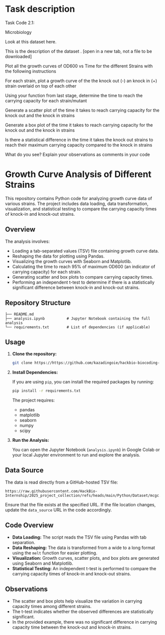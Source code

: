# Task description
Task Code 2.1:

Microbiology

Look at this dataset here.

This is the description of the dataset . [open in a new tab, not a file to be downloaded]

Plot all the growth curves of OD600 vs Time for the different Strains with the following instructions

For each strain, plot a growth curve of the the knock out (-) an knock in (+) strain overlaid on top of each other

Using your function from last stage, determine the time to reach the carrying capacity for each strain/mutant

Generate a scatter plot of the time it takes to reach carrying capacity for the knock out and the knock in strains

Generate a box plot of the time it takes to reach carrying capacity for the knock out and the knock in strains

Is there a statistical difference in the time it takes the knock out strains to reach their maximum carrying capacity compared to the knock in strains

What do you see? Explain your observations as comments in your code

# Growth Curve Analysis of Different Strains

This repository contains Python code for analyzing growth curve data of various strains. The project includes data loading, data transformation, visualization, and statistical testing to compare the carrying capacity times of knock-in and knock-out strains.

## Overview

The analysis involves:
- Loading a tab-separated values (TSV) file containing growth curve data.
- Reshaping the data for plotting using Pandas.
- Visualizing the growth curves with Seaborn and Matplotlib.
- Calculating the time to reach 95% of maximum OD600 (an indicator of carrying capacity) for each strain.
- Generating scatter and box plots to compare carrying capacity times.
- Performing an independent t-test to determine if there is a statistically significant difference between knock-in and knock-out strains.

## Repository Structure

```
├── README.md
├── analysis.ipynb          # Jupyter Notebook containing the full analysis
└── requirements.txt        # List of dependencies (if applicable)
```

## Usage

1. **Clone the repository:**

   ```bash
   git clone https://https://github.com/kazadingoie/hackbio-biocoding-internship
   ```

2. **Install Dependencies:**

   If you are using `pip`, you can install the required packages by running:

   ```bash
   pip install -r requirements.txt
   ```

   The project requires:
   - pandas
   - matplotlib
   - seaborn
   - numpy
   - scipy

3. **Run the Analysis:**

   You can open the Jupyter Notebook (`analysis.ipynb`) in Google Colab or your local Jupyter environment to run and explore the analysis.

## Data Source

The data is read directly from a GitHub-hosted TSV file:
```
https://raw.githubusercontent.com/HackBio-Internship/2025_project_collection/refs/heads/main/Python/Dataset/mcgc.tsv
```

Ensure that the file exists at the specified URL. If the file location changes, update the `data_source` URL in the code accordingly.

## Code Overview

- **Data Loading:** The script reads the TSV file using Pandas with tab separation.
- **Data Reshaping:** The data is transformed from a wide to a long format using the `melt` function for easier plotting.
- **Visualization:** Growth curves, scatter plots, and box plots are generated using Seaborn and Matplotlib.
- **Statistical Testing:** An independent t-test is performed to compare the carrying capacity times of knock-in and knock-out strains.

## Observations

- The scatter and box plots help visualize the variation in carrying capacity times among different strains.
- The t-test indicates whether the observed differences are statistically significant.
- In the provided example, there was no significant difference in carrying capacity time between the knock-out and knock-in strains.
